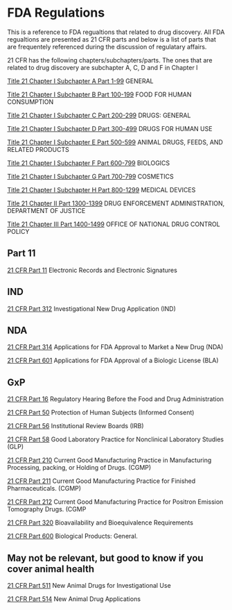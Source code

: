 # FDA Regulations

This is a reference to FDA regualtions that related to drug discovery. All FDA regualtions are presented as 21 CFR parts and below is a list of parts that are frequentely referenced during the discussion of regulatary affairs.

21 CFR has the following chapters/subchapters/parts. The ones that are related to drug discovery are subchapter A, C, D and F in Chapter I 

[Title 21 Chapter I Subchapter A Part 1-99](https://www.ecfr.gov/cgi-bin/text-idx?mc=true&tpl=/ecfrbrowse/Title21/21CIsubchapA.tpl) GENERAL

[Title 21 Chapter I Subchapter B Part 100-199](https://www.ecfr.gov/cgi-bin/text-idx?mc=true&tpl=/ecfrbrowse/Title21/21CIsubchapB.tpl) FOOD FOR HUMAN CONSUMPTION

[Title 21 Chapter I Subchapter C Part 200-299](https://www.ecfr.gov/cgi-bin/text-idx?mc=true&tpl=/ecfrbrowse/Title21/21CIsubchapC.tpl) DRUGS: GENERAL

[Title 21 Chapter I Subchapter D Part 300-499](https://www.ecfr.gov/cgi-bin/text-idx?mc=true&tpl=/ecfrbrowse/Title21/21CIsubchapD.tpl) DRUGS FOR HUMAN USE

[Title 21 Chapter I Subchapter E Part 500-599](https://www.ecfr.gov/cgi-bin/text-idx?mc=true&tpl=/ecfrbrowse/Title21/21CIsubchapE.tpl) ANIMAL DRUGS, FEEDS, AND RELATED PRODUCTS

[Title 21 Chapter I Subchapter F Part 600-799](https://www.ecfr.gov/cgi-bin/text-idx?mc=true&tpl=/ecfrbrowse/Title21/21CIsubchapF.tpl) BIOLOGICS

[Title 21 Chapter I Subchapter G Part 700-799](https://www.ecfr.gov/cgi-bin/text-idx?mc=true&tpl=/ecfrbrowse/Title21/21CIsubchapG.tpl) COSMETICS

[Title 21 Chapter I Subchapter H Part 800-1299](https://www.ecfr.gov/cgi-bin/text-idx?mc=true&tpl=/ecfrbrowse/Title21/21CIsubchapH.tpl) MEDICAL DEVICES

[Title 21 Chapter II Part 1300-1399](https://www.ecfr.gov/cgi-bin/text-idx?mc=true&tpl=/ecfrbrowse/Title21/21chapterII.tpl) DRUG ENFORCEMENT ADMINISTRATION, DEPARTMENT OF JUSTICE

[Title 21 Chapter III Part 1400-1499](https://www.ecfr.gov/cgi-bin/text-idx?mc=true&tpl=/ecfrbrowse/Title21/21chapterIII.tpl) OFFICE OF NATIONAL DRUG CONTROL POLICY


## Part 11

[21 CFR Part 11](https://www.ecfr.gov/cgi-bin/text-idx?SID=1133185bb128dee2215c3ff68e06c210&mc=true&node=pt21.1.11&rgn=div5) Electronic Records and Electronic Signatures 

## IND

[21 CFR Part 312](https://www.ecfr.gov/cgi-bin/text-idx?mc=true&node=pt21.5.312&rgn=div5) Investigational New Drug Application (IND)

## NDA

[21 CFR Part 314](https://www.ecfr.gov/cgi-bin/text-idx?mc=true&node=pt21.5.314&rgn=div5) Applications for FDA Approval to Market a New Drug (NDA)

[21 CFR Part 601](https://www.ecfr.gov/cgi-bin/text-idx?mc=true&node=pt21.7.601&rgn=div5) Applications for FDA Approval of a Biologic License (BLA)

## GxP

[21 CFR Part 16](https://www.ecfr.gov/cgi-bin/text-idx?mc=true&node=pt21.1.16&rgn=div5) Regulatory Hearing Before the Food and Drug Administration 

[21 CFR Part 50](https://www.ecfr.gov/cgi-bin/text-idx?mc=true&node=pt21.1.50&rgn=div5) Protection of Human Subjects (Informed Consent) 

[21 CFR Part 56](https://www.ecfr.gov/cgi-bin/text-idx?mc=true&node=pt21.1.56&rgn=div5) Institutional Review Boards (IRB)

[21 CFR Part 58](https://www.ecfr.gov/cgi-bin/text-idx?mc=true&node=pt21.1.58&rgn=div5) Good Laboratory Practice for Nonclinical Laboratory Studies (GLP) 

[21 CFR Part 210](https://www.ecfr.gov/cgi-bin/text-idx?mc=true&node=pt21.4.210&rgn=div5)  Current Good Manufacturing Practice in Manufacturing Processing, packing, or Holding of Drugs. (CGMP)

[21 CFR Part 211](https://www.ecfr.gov/cgi-bin/text-idx?mc=true&node=pt21.4.211&rgn=div5)  Current Good Manufacturing Practice for Finished Pharmaceuticals. (CGMP)

[21 CFR Part 212](https://www.ecfr.gov/cgi-bin/text-idx?mc=true&node=pt21.4.212&rgn=div5) Current Good Manufacturing Practice for Positron Emission Tomography Drugs. (CGMP

[21 CFR Part 320](https://www.ecfr.gov/cgi-bin/text-idx?mc=true&node=pt21.5.320&rgn=div5) Bioavailability and Bioequivalence Requirements 

[21 CFR Part 600](https://www.ecfr.gov/cgi-bin/text-idx?mc=true&node=pt21.7.600&rgn=div5)  Biological Products: General.

## May not be relevant, but good to know if you cover animal health

[21 CFR Part 511](https://www.ecfr.gov/cgi-bin/text-idx?mc=true&node=pt21.6.511&rgn=div5) New Animal Drugs for Investigational Use 

[21 CFR Part 514](https://www.ecfr.gov/cgi-bin/text-idx?mc=true&node=pt21.6.514&rgn=div5) New Animal Drug Applications 